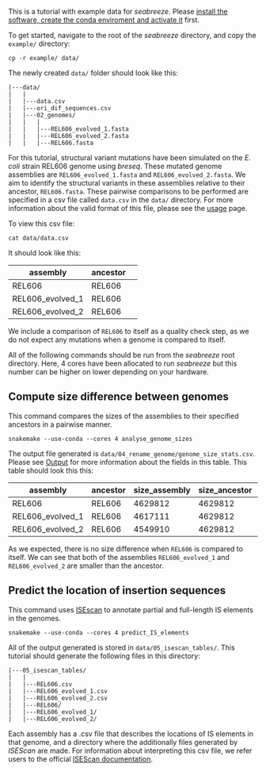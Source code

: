 This is a tutorial with example data for _seabreeze_. Please [install the software, create the conda enviroment and activate it](installation.md ) first. 

To get started, navigate to the root of the _seabreeze_ directory, and copy the `example/` directory:
```
cp -r example/ data/
```

The newly created `data/` folder should look like this:
```
|---data/
|   |
|   |---data.csv
|   |---ori_dif_sequences.csv
|   |---02_genomes/
|   |   |
|   |   |---REL606_evolved_1.fasta
|   |   |---REL606_evolved_2.fasta
|   |   |---REL606.fasta
```

For this tutorial, structural variant mutations have been simulated on the *E. coli* strain REL606 genome using _breseq_. These mutated genome assemblies are `REL606_evolved_1.fasta` and `REL606_evolved_2.fasta`. We aim to identify the structural variants in these assemblies relative to their ancestor, `REL606.fasta`. These pairwise comparisons to be performed are specified in a csv file called `data.csv` in the `data/` directory.  For more information about the valid format of this file, please see the [usage](usage.md) page.

To view this csv file:
```
cat data/data.csv
```

It should look like this:

| assembly         | ancestor |     |
| ---------------- | -------- | --- |
| REL606           | REL606   |     |
| REL606_evolved_1 | REL606   |     |
| REL606_evolved_2 | REL606   |     |

We include a comparison of `REL606` to itself as a quality check step, as we do not expect any mutations when a genome is compared to itself.

All of the following commands should be run from the _seabreeze_ root directory. Here, 4 cores have been allocated to run _seabreeze_ but this number can be higher on lower depending on your hardware.
## Compute size difference between genomes

This command compares the sizes of the assemblies to their specified ancestors in a pairwise manner. 

```
snakemake --use-conda --cores 4 analyse_genome_sizes
```

The output file generated is `data/04_rename_genome/genome_size_stats.csv`. Please see [Output](output.md) for more information about the fields in this table. This table should look this this:

| assembly         | ancestor | size_assembly | size_ancestor | difference | percent_change |
| ---------------- | -------- | ------------- | ------------- | ---------- | -------------- |
| REL606           | REL606   | 4629812       | 4629812       | 0          | 0.0            |
| REL606_evolved_1 | REL606   | 4617111       | 4629812       | -12701     | -0.2743        |
| REL606_evolved_2 | REL606   | 4549910       | 4629812       | -79902     | -1.7258        |

As we expected, there is no size difference when `REL606` is compared to itself. We can see that both of the assemblies `REL606_evolved_1` and `REL606_evolved_2` are smaller than the ancestor.

## Predict the location of insertion sequences

This command uses [ISEscan](https://github.com/xiezhq/ISEScan/blob/master/README.md?plain=1) to annotate partial and full-length IS elements in the genomes. 
```
snakemake --use-conda --cores 4 predict_IS_elements
```

All of the output generated is stored in `data/05_isescan_tables/`. This tutorial should generate the following files in this directory:

```
|---05_isescan_tables/
|   |
|   |---REL606.csv
|   |---REL606_evolved_1.csv
|   |---REL606_evolved_2.csv
|   |---REL606/
|   |---REL606_evolved_1/
|   |---REL606_evolved_2/
```
Each assembly has a .csv file that describes the locations of IS elements in that genome, and a directory where the additionally files generated by _ISEScan_ are made. For information about interpreting this csv file, we refer users to the official [ISEScan documentation](https://github.com/xiezhq/ISEScan/blob/master/README.md).



